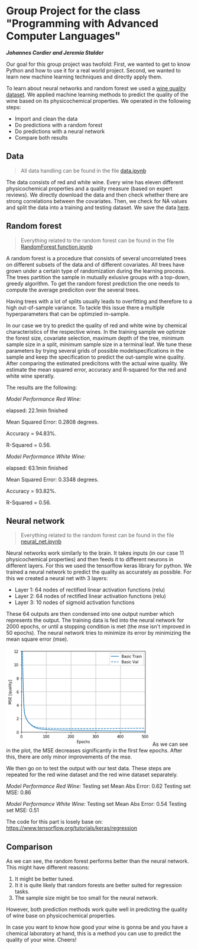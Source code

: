 # Group Project for the class "Programming with Advanced Computer Languages"
_**Johannes Cordier and Jeremia Stalder**_

Our goal for this group project was twofold: First, we wanted to get to know Python and how to use it for a real world project. Second, we wanted to learn new machine learning techniques and directly apply them.

To learn about neural networks and random forest we used a [wine quality dataset](https://archive.ics.uci.edu/ml/datasets/wine+quality). We applied machine learning methods to predict the quality of the wine based on its physicochemical properties. We operated in the following steps:
- Import and clean the data
- Do predictions with a random forest
- Do predictions with a neural network
- Compare both results

## Data
> All data handling can be found in the file [data.ipynb](./data.ipynb)

The data consists of red and white wine. Every wine has eleven different physicochemical properties and a quality measure (based on expert reviews). We directly download the data and then check whether there are strong correlations between the covariates. Then, we check for NA values and split the data into a training and testing dataset. We save the data [here](./data/).

## Random forest
> Everything related to the random forest can be found in the file [RandomForest function.ipynb](./RandomForest%20function.ipynb)

A random forest is a procedure that consists of several uncorrelated trees on different subsets of the data and of different covariates. 
All trees have grown under a certain type of randomization during the learning process. 
The trees partition the sample in mutually exlusive groups with a top-down, greedy algorithm. 
To get the random forest prediction the one needs to compute the average prediciton over the several trees. 

Having trees with a lot of splits usually leads to overfitting and therefore to a high out-of-sample variance. 
To tackle this issue there a multiple hyperparameters that can be optimzied in-sample.

In our case we try to predict the quality of red and white wine by chemical characteristics of the respective wines. 
In the training sample we optimze the forest size, covariate selection, maximum depth of the tree, minimum sample size in a split, minimum sample size in a terminal leaf.
We tune these parameters by trying several grids of possible modelspecifications in the sample and keep the specification to predict the out-sample wine quality. 
After comparing the estimated predicitons with the actual wine quality. We estimate the mean squared error, accuracy and R-squared for the red and white wine speratly. 

The results are the following:

_Model Performance Red Wine:_

elapsed: 22.1min finished

Mean Squared Error: 0.2808 degrees.

Accuracy = 94.83%.

R-Squared = 0.56.

_Model Performance White Wine:_

elapsed: 63.1min finished

Mean Squared Error: 0.3348 degrees.

Accuracy = 93.82%.

R-Squared = 0.56.


## Neural network
> Everything related to the random forest can be found in the file [neural_net.ipynb](./neural_net.ipynb)

Neural networks work similarly to the brain. It takes inputs (in our case 11 physicochemical properties) and then feeds it to different neurons in different layers. For this we used the tensorflow keras library for python. We trained a neural network to predict the quality as accurately as possible. For this we created a neural net with 3 layers:
- Layer 1: 64 nodes of rectified linear activation functions (relu)
- Layer 2: 64 nodes of rectified linear activation functions (relu)
- Layer 3: 10 nodes of sigmoid activation functions

These 64 outputs are then condensed into one output number which represents the output. The training data is fed into the neural network for 2000 epochs, or until a stopping condition is met (the mse isn't improved in 50 epochs). The neural network tries to minimize its error by minimizing the mean square error (mse). 

![Image of MSE for red wine in the first 500 epochs](./data/mse_red.png)
As we can see in the plot, the MSE decreases significantly in the first few epochs. After this, there are only minor improvements of the mse.

We then go on to test the output with our test data. These steps are repeated for the red wine dataset and the red wine dataset separately. 

_Model Performance Red Wine:_
Testing set Mean Abs Error:  0.62 
Testing set MSE:  0.86 

_Model Performance White Wine:_
Testing set Mean Abs Error:  0.54 
Testing set MSE:  0.51 

The code for this part is losely base on: https://www.tensorflow.org/tutorials/keras/regression

## Comparison
As we can see, the random forest performs better than the neural network. This might have different reasons:
1. It might be better tuned.
2. It it is quite likely that random forests are better suited for regression tasks.
3. The sample size might be too small for the neural network.

However, both prediction methods work quite well in predicting the quality of wine base on physicochemical properties.

In case you want to know how good your wine is gonna be and you have a chemical laboratory at hand, this is a method you can use to predict the quality of your wine. Cheers!
